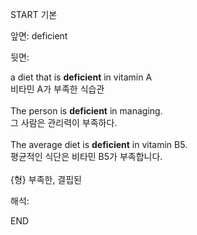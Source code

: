 START
기본

앞면:
deficient


뒷면:
<div>a diet that is <strong>deficient</strong> in vitamin A </div><div><div>비타민 A가 부족한 식습관</div></div><div><br></div><div><div>The person is <strong>deficient</strong> in managing. </div><div><div>그 사람은 관리력이 부족하다.</div></div></div><div><br></div><div><div>The average diet is <strong>deficient</strong> in vitamin B5. </div><div><div>평균적인 식단은 비타민 B5가 부족합니다.</div></div></div><div><br></div><div>{형} 부족한, 결핍된</div>


해석:

END